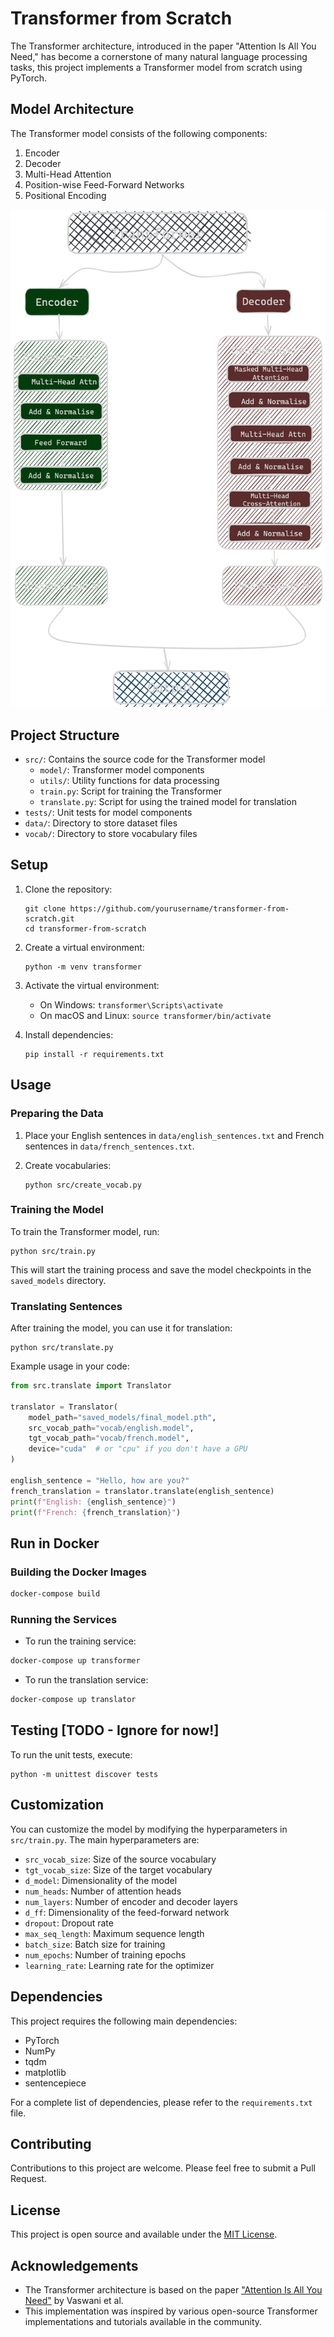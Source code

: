 # Transformer from Scratch

The Transformer architecture, introduced in the paper "Attention Is All You Need," has become a cornerstone of many natural language processing tasks, this project implements a Transformer model from scratch using PyTorch. 

## Model Architecture

The Transformer model consists of the following components:

1. Encoder
2. Decoder
3. Multi-Head Attention
4. Position-wise Feed-Forward Networks
5. Positional Encoding

![Transformer Architecture](assets/transformer-arch.png)

## Project Structure

- `src/`: Contains the source code for the Transformer model
  - `model/`: Transformer model components
  - `utils/`: Utility functions for data processing
  - `train.py`: Script for training the Transformer
  - `translate.py`: Script for using the trained model for translation
- `tests/`: Unit tests for model components
- `data/`: Directory to store dataset files
- `vocab/`: Directory to store vocabulary files

## Setup

1. Clone the repository:
   ```
   git clone https://github.com/yourusername/transformer-from-scratch.git
   cd transformer-from-scratch
   ```

2. Create a virtual environment:
   ```
   python -m venv transformer
   ```

3. Activate the virtual environment:
   - On Windows: `transformer\Scripts\activate`
   - On macOS and Linux: `source transformer/bin/activate`

4. Install dependencies:
   ```
   pip install -r requirements.txt
   ```

## Usage

### Preparing the Data

1. Place your English sentences in `data/english_sentences.txt` and French sentences in `data/french_sentences.txt`.

2. Create vocabularies:
   ```
   python src/create_vocab.py
   ```

### Training the Model

To train the Transformer model, run:

```
python src/train.py
```

This will start the training process and save the model checkpoints in the `saved_models` directory.

### Translating Sentences

After training the model, you can use it for translation:

```
python src/translate.py
```

Example usage in your code:

```python
from src.translate import Translator

translator = Translator(
    model_path="saved_models/final_model.pth",
    src_vocab_path="vocab/english.model",
    tgt_vocab_path="vocab/french.model",
    device="cuda"  # or "cpu" if you don't have a GPU
)

english_sentence = "Hello, how are you?"
french_translation = translator.translate(english_sentence)
print(f"English: {english_sentence}")
print(f"French: {french_translation}")
```

## Run in Docker

### Building the Docker Images

```bash
docker-compose build
```

### Running the Services

- To run the training service:

```bash
docker-compose up transformer
```

- To run the translation service:

```bash
docker-compose up translator
```

## Testing [TODO - Ignore for now!]

To run the unit tests, execute:

```
python -m unittest discover tests
```

## Customization

You can customize the model by modifying the hyperparameters in `src/train.py`. The main hyperparameters are:

- `src_vocab_size`: Size of the source vocabulary
- `tgt_vocab_size`: Size of the target vocabulary
- `d_model`: Dimensionality of the model
- `num_heads`: Number of attention heads
- `num_layers`: Number of encoder and decoder layers
- `d_ff`: Dimensionality of the feed-forward network
- `dropout`: Dropout rate
- `max_seq_length`: Maximum sequence length
- `batch_size`: Batch size for training
- `num_epochs`: Number of training epochs
- `learning_rate`: Learning rate for the optimizer

## Dependencies

This project requires the following main dependencies:

- PyTorch
- NumPy
- tqdm
- matplotlib
- sentencepiece

For a complete list of dependencies, please refer to the `requirements.txt` file.

## Contributing

Contributions to this project are welcome. Please feel free to submit a Pull Request.

## License

This project is open source and available under the [MIT License](LICENSE).

## Acknowledgements

- The Transformer architecture is based on the paper ["Attention Is All You Need"](https://arxiv.org/abs/1706.03762) by Vaswani et al.
- This implementation was inspired by various open-source Transformer implementations and tutorials available in the community.